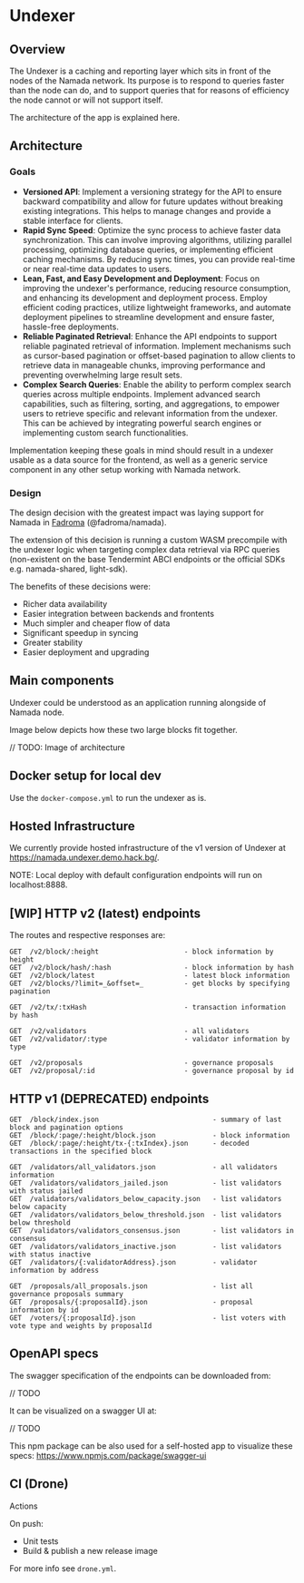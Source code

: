 # Undexer

## Overview
The Undexer is a caching and reporting layer which sits in front of the nodes of the Namada network. Its purpose is to respond to queries faster than the node can do, and to support queries that for reasons of efficiency the node cannot or will not support itself.

The architecture of the app is explained here.

## Architecture

### Goals
- **Versioned API**: Implement a versioning strategy for the API to ensure backward compatibility and allow for future updates without breaking existing integrations. This helps to manage changes and provide a stable interface for clients.
- **Rapid Sync Speed**: Optimize the sync process to achieve faster data synchronization. This can involve improving algorithms, utilizing parallel processing, optimizing database queries, or implementing efficient caching mechanisms. By reducing sync times, you can provide real-time or near real-time data updates to users.
- **Lean, Fast, and Easy Development and Deployment**: Focus on improving the undexer's performance, reducing resource consumption, and enhancing its development and deployment process. Employ efficient coding practices, utilize lightweight frameworks, and automate deployment pipelines to streamline development and ensure faster, hassle-free deployments.
- **Reliable Paginated Retrieval**: Enhance the API endpoints to support reliable paginated retrieval of information. Implement mechanisms such as cursor-based pagination or offset-based pagination to allow clients to retrieve data in manageable chunks, improving performance and preventing overwhelming large result sets.
- **Complex Search Queries**: Enable the ability to perform complex search queries across multiple endpoints. Implement advanced search capabilities, such as filtering, sorting, and aggregations, to empower users to retrieve specific and relevant information from the undexer. This can be achieved by integrating powerful search engines or implementing custom search functionalities.

Implementation keeping these goals in mind should result in a undexer usable as a data source for the frontend, as well as a generic service component in any other setup working with Namada network.

### Design
The design decision with the greatest impact was laying support for Namada in [Fadroma](https://fadroma.tech) (@fadroma/namada).

The extension of this decision is running a custom WASM precompile with the undexer logic when targeting complex data retrieval via RPC queries (non-existent on the base Tendermint ABCI endpoints or the official SDKs e.g. namada-shared, light-sdk).

The benefits of these decisions were:

- Richer data availability
- Easier integration between backends and frontents
- Much simpler and cheaper flow of data
- Significant speedup in syncing
- Greater stability
- Easier deployment and upgrading

## Main components
Undexer could be understood as an application running alongside of Namada node.

Image below depicts how these two large blocks fit together.

// TODO: Image of architecture

## Docker setup for local dev

Use the `docker-compose.yml` to run the undexer as is.

## Hosted Infrastructure
We currently provide hosted infrastructure of the v1 version of Undexer at https://namada.undexer.demo.hack.bg/.

NOTE: Local deploy with default configuration endpoints will run on localhost:8888.

## [WIP] HTTP v2 (latest) endpoints
The routes and respective responses are:
```
GET  /v2/block/:height                     - block information by height
GET  /v2/block/hash/:hash                  - block information by hash
GET  /v2/block/latest                      - latest block information
GET  /v2/blocks/?limit=_&offset=_          - get blocks by specifying pagination

GET  /v2/tx/:txHash                        - transaction information by hash

GET  /v2/validators                        - all validators
GET  /v2/validator/:type                   - validator information by type

GET  /v2/proposals                         - governance proposals
GET  /v2/proposal/:id                      - governance proposal by id
```

## HTTP v1 (DEPRECATED) endpoints
```
GET  /block/index.json                            - summary of last block and pagination options
GET  /block/:page/:height/block.json              - block information
GET  /block/:page/:height/tx-{:txIndex}.json      - decoded transactions in the specified block

GET  /validators/all_validators.json              - all validators information
GET  /validators/validators_jailed.json           - list validators with status jailed
GET  /validators/validators_below_capacity.json   - list validators below capacity
GET  /validators/validators_below_threshold.json  - list validators below threshold
GET  /validators/validators_consensus.json        - list validators in consensus
GET  /validators/validators_inactive.json         - list validators with status inactive
GET  /validators/{:validatorAddress}.json         - validator information by address

GET  /proposals/all_proposals.json                - list all governance proposals summary
GET  /proposals/{:proposalId}.json                - proposal information by id
GET  /voters/{:proposalId}.json                   - list voters with vote type and weights by proposalId
```

## OpenAPI specs
The swagger specification of the endpoints can be downloaded from:

// TODO

It can be visualized on a swagger UI at:

// TODO

This npm package can be also used for a self-hosted app to visualize these specs: https://www.npmjs.com/package/swagger-ui

## CI (Drone) 
Actions

On push:
- Unit tests
- Build & publish a new release image

For more info see `drone.yml`.